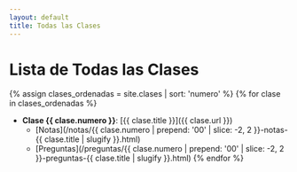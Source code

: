 ```yaml
---
layout: default
title: Todas las Clases
---
```


# Lista de Todas las Clases

{% assign clases_ordenadas = site.clases | sort: 'numero' %}
{% for clase in clases_ordenadas %}
* **Clase {{ clase.numero }}**: [{{ clase.title }}]({{ clase.url }}) 
  - [Notas](/notas/{{ clase.numero | prepend: '00' | slice: -2, 2 }}-notas-{{ clase.title | slugify }}.html)
  - [Preguntas](/preguntas/{{ clase.numero | prepend: '00' | slice: -2, 2 }}-preguntas-{{ clase.title | slugify }}.html)
{% endfor %}